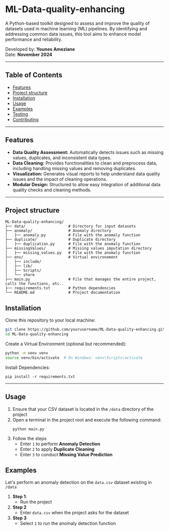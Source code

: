 # ML-Data-quality-enhancing
A Python-based toolkit designed to assess and improve the quality of datasets used in machine learning (ML) pipelines. By identifying and addressing common data issues, this tool aims to enhance model performance and reliability.

Developed by: **Younes Ameziane**  
Date: **November 2024**

---

## Table of Contents
- [Features](#features)
- [Project structure](#project-structure)
- [Installation](#installation)
- [Usage](#usage)
- [Examples](#examples)
- [Testing](#testing)
- [Contributing](#contributing)

---

## Features
- **Data Quality Assessment:** Automatically detects issues such as missing values, duplicates, and inconsistent data types.
- **Data Cleaning:** Provides functionalities to clean and preprocess data, including handling missing values and removing duplicates.
- **Visualization:** Generates visual reports to help understand data quality issues and the impact of cleaning operations.
- **Modular Design:** Structured to allow easy integration of additional data quality checks and cleaning methods.

---


## Project structure
```
ML-Data-quality-enhancing/
├── data/                   # Directory for input datasets
├── anomaly/                # Anomaly directory
│   ├── anomaly.py          # File with the anomaly function
├── duplicate/              # Duplicate directory
│   ├── duplication.py      # File with the anomaly function
├── missingValues/          # Missing values imputation directory
│   ├── missing_values.py   # File with the anomaly function
├── env/                    # Virtual environement
│   ├── include/
│   ├── lib/
│   ├── Scripts/    
│   └── share    
├── main.py                 # File that manages the entire project, calls the functions, etc..
├── requirements.txt        # Python dependencies
└── README.md               # Project documentation
```

## Installation
Clone this repository to your local machine:
```bash
git clone https://github.com/yourusername/ML-Data-quality-enhancing.git
cd ML-Data-quality-enhancing
```

Create a Virtual Environment (optional but recommended):
```bash
python -m venv venv
source venv/bin/activate  # On Windows: venv\Scripts\activate
```

Install Dependencies:
```
pip install -r requirements.txt
```

---

## Usage
1. Ensure that your CSV dataset is located in the `/data` directory of the project
2. Open a terminal in the project root and execute the following command:
   ```
   python main.py
   ```
3. Follow the steps
   - Enter `1` to perform **Anomaly Detection**
   - Enter `2` to apply **Duplicate Cleaning**
   - Enter `3` to conduct **Missing Value Prediction**
  
## Examples
Let's perform an anomaly detection on the `data.csv` dataset existing in `/data`
1. **Step 1**:
   - Run the project
2. **Step 2**
   - Enter `data.csv` when the project asks for the dataset
3. **Step 3**
   - Select `1` to run the anomaly detection function














